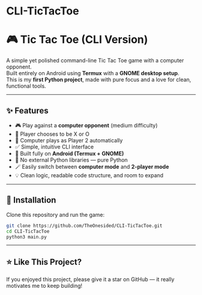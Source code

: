 # CLI-TicTacToe
# 🎮 Tic Tac Toe (CLI Version)

A simple yet polished command-line Tic Tac Toe game with a computer opponent.  
Built entirely on Android using **Termux** with a **GNOME desktop setup**.  
This is my **first Python project**, made with pure focus and a love for clean, functional tools.

---

## ✨ Features

- 🎮 Play against a **computer opponent** (medium difficulty)
- 👤 Player chooses to be X or O
- 🧠 Computer plays as Player 2 automatically
- ✅ Simple, intuitive CLI interface
- 📱 Built fully on **Android (Termux + GNOME)**
- 🐍 No external Python libraries — pure Python
- 🪄 Easily switch between **computer mode** and **2-player mode**
- 💡 Clean logic, readable code structure, and room to expand

---

## 🚀 Installation

Clone this repository and run the game:

```bash
git clone https://github.com/TheOnesided/CLI-TicTacToe.git
cd CLI-TicTacToe
python3 main.py
```

---

## ⭐ Like This Project?

If you enjoyed this project, please give it a star on GitHub — it really motivates me to keep building!
